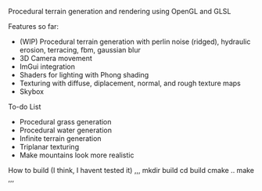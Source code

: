 Procedural terrain generation and rendering using OpenGL and GLSL

Features so far:
* (WIP) Procedural terrain generation with perlin noise (ridged), hydraulic erosion, terracing, fbm, gaussian blur
* 3D Camera movement
* ImGui integration
* Shaders for lighting with Phong shading
* Texturing with diffuse, diplacement, normal, and rough texture maps
* Skybox

To-do List
* Procedural grass generation
* Procedural water generation
* Infinite terrain generation
* Triplanar texturing
* Make mountains look more realistic

How to build (I think, I havent tested it)
,,,
mkdir build
cd build
cmake ..
make
,,,
